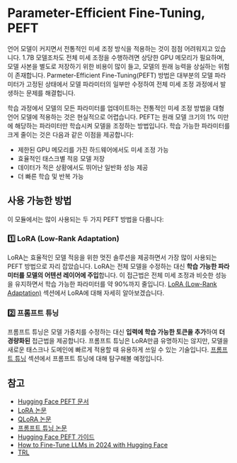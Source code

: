 # Parameter-Efficient Fine-Tuning, PEFT

언어 모델이 커지면서 전통적인 미세 조정 방식을 적용하는 것이 점점 어려워지고 있습니다. 1.7B 모델조차도 전체 미세 조정을 수행하려면 상당한 GPU 메모리가 필요하며, 모델 사본을 별도로 저장하기 위한 비용이 많이 들고, 모델의 원래 능력을 상실하는 위험이 존재합니다. Parmeter-Efficient Fine-Tuning(PEFT) 방법은 대부분의 모델 파라미터가 고정된 상태에서 모델 파라미터의 일부만 수정하여 전체 미세 조정 과정에서 발생하는 문제를 해결헙니다.

학습 과정에서 모델의 모든 파라미터를 업데이트하는 전통적인 미세 조정 방법을 대형 언어 모델에 적용하는 것은 현실적으로 어렵습니다. PEFT는 원래 모델 크기의 1% 미만에 해당하는 파라미터만 학습시켜 모델을 조정하는 방법입니다. 학습 가능한 파라미터를 크게 줄이는 것은 다음과 같은 이점을 제공합니다:

- 제한된 GPU 메모리를 가진 하드웨어에서도 미세 조정 가능
- 효율적인 태스크별 적응 모델 저장
- 데이터가 적은 상황에서도 뛰어난 일반화 성능 제공
- 더 빠른 학습 및 반복 가능

## 사용 가능한 방법

이 모듈에서는 많이 사용되는 두 가지 PEFT 방법을 다룹니다:

### 1️⃣ LoRA (Low-Rank Adaptation)

LoRA는 효율적인 모델 적응을 위한 멋진 솔루션을 제공하면서 가장 많이 사용되는 PEFT 방법으로 자리 잡았습니다. LoRA는 전체 모델을 수정하는 대신 **학습 가능한 파라미터를 모델의 어텐션 레이어에 주입**합니다. 이 접근법은 전체 미세 조정과 비슷한 성능을 유지하면서 학습 가능한 파라미터를 약 90%까지 줄입니다. [LoRA (Low-Rank Adaptation)](./lora_adapters.md) 섹션에서 LoRA에 대해 자세히 알아보겠습니다.
 
### 2️⃣ 프롬프트 튜닝

프롬프트 튜닝은 모델 가중치를 수정하는 대신 **입력에 학습 가능한 토큰을 추가**하여 **더 경량화된** 접근법을 제공합니다. 프롬프트 튜닝은 LoRA만큼 유명하지는 않지만, 모델을 새로운 태스크나 도메인에 빠르게 적용할 때 유용하게 쓰일 수 있는 기술입니다. [프롬프트 튜닝](./prompt_tuning.md) 섹션에서 프롬프트 튜닝에 대해 탐구해볼 예정입니다.

## 참고
- [Hugging Face PEFT 문서](https://huggingface.co/docs/peft)
- [LoRA 논문](https://arxiv.org/abs/2106.09685)
- [QLoRA 논문](https://arxiv.org/abs/2305.14314)
- [프롬프트 튜닝 논문](https://arxiv.org/abs/2104.08691)
- [Hugging Face PEFT 가이드](https://huggingface.co/blog/peft)
- [How to Fine-Tune LLMs in 2024 with Hugging Face](https://www.philschmid.de/fine-tune-llms-in-2024-with-trl) 
- [TRL](https://huggingface.co/docs/trl/index)